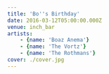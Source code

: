 ```yaml
---
title: 'Bo''s Birthday'
date: 2016-03-12T05:00:00.000Z
venue: inch_bar
artists:
    - {name: 'Boaz Anema'}
    - {name: 'The Vortz'}
    - {name: 'The Rothmans'}
cover: ./cover.jpg
---
```

